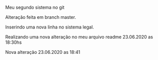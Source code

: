 Meu segundo sistema no git

Alteração feita em branch master.

Inserindo uma nova linha no sistema legal.

Realizando uma nova alteração no meu arquivo readme 23.06.2020 as 18:30hs

Nova alteração 23.06.2020 as 18:41